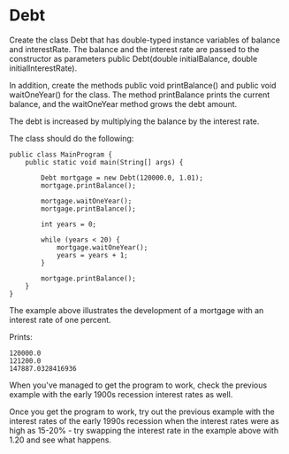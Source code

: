 # Debt

Create the class Debt that has double-typed instance variables of balance and interestRate. The balance and the interest rate are passed to the constructor as parameters public Debt(double initialBalance, double initialInterestRate).

In addition, create the methods public void printBalance() and public void waitOneYear() for the class. The method printBalance prints the current balance, and the waitOneYear method grows the debt amount.

The debt is increased by multiplying the balance by the interest rate.

The class should do the following:

```
public class MainProgram {
    public static void main(String[] args) {

        Debt mortgage = new Debt(120000.0, 1.01);
        mortgage.printBalance();

        mortgage.waitOneYear();
        mortgage.printBalance();

        int years = 0;

        while (years < 20) {
            mortgage.waitOneYear();
            years = years + 1;
        }

        mortgage.printBalance();
    }
}
```
The example above illustrates the development of a mortgage with an interest rate of one percent.

Prints:

```
120000.0
121200.0
147887.0328416936
```

When you've managed to get the program to work, check the previous example with the early 1900s recession interest rates as well.

Once you get the program to work, try out the previous example with the interest rates of the early 1990s recession when the interest rates were as high as 15-20% - try swapping the interest rate in the example above with 1.20 and see what happens.

